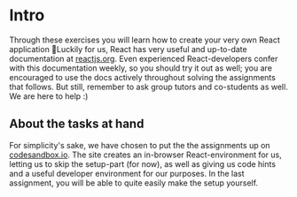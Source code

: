 # Intro

Through these exercises you will learn how to create your very own React application 🎉Luckily for us, React has very useful and up-to-date documentation at [reactjs.org](https://reactjs.org/docs/getting-started.html). Even experienced React-developers confer with this documentation weekly, so you should try it out as well; you are encouraged to use the docs actively throughout solving the assignments that follows. But still, remember to ask group tutors and co-students as well. We are here to help :\)

## About the tasks at hand

For simplicity's sake, we have chosen to put the the assignments up on [codesandbox.io](https://github.com/nicolhag/react-tasks/tree/fbd53ae15badd827679816ab30364468107eb43e/codesandbox.io). The site creates an in-browser React-environment for us, letting us to skip the setup-part \(for now\), as well as giving us code hints and a useful developer environment for our purposes. In the last assignment, you will be able to quite easily make the setup yourself.

## 

